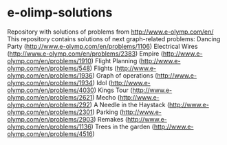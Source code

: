 # e-olimp-solutions
Repository with solutions of problems from http://www.e-olymp.com/en/
This repository contains solutions of next graph-related problems:
Dancing Party (http://www.e-olymp.com/en/problems/1106)
Electrical Wires (http://www.e-olymp.com/en/problems/2383)
Empire (http://www.e-olymp.com/en/problems/1910)
Flight Planning (http://www.e-olymp.com/en/problems/548)
Flights (http://www.e-olymp.com/en/problems/1936)
Graph of operations (http://www.e-olymp.com/en/problems/1934)
Idol (http://www.e-olymp.com/en/problems/4030)
Kings Tour (http://www.e-olymp.com/en/problems/2621)
Mecho (http://www.e-olymp.com/en/problems/292)
A Needle in the Haystack (http://www.e-olymp.com/en/problems/2301)
Parking (http://www.e-olymp.com/en/problems/2903)
Remakes (http://www.e-olymp.com/en/problems/1136)
Trees in the garden (http://www.e-olymp.com/en/problems/4516)

